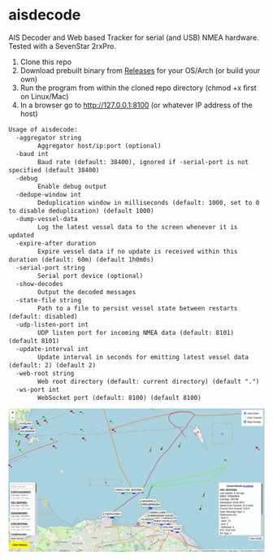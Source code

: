 # aisdecode
AIS Decoder and Web based Tracker for serial (and USB) NMEA hardware. Tested with a SevenStar 2rxPro.

1) Clone this repo
2) Download prebuilt binary from [Releases](https://github.com/madpsy/aisdecode/releases) for your OS/Arch (or build your own)
3) Run the program from within the cloned repo directory (chmod +x first on Linux/Mac)
4) In a browser go to http://127.0.0.1:8100 (or whatever IP address of the host)

```
Usage of aisdecode:
  -aggregator string
    	Aggregator host/ip:port (optional)
  -baud int
    	Baud rate (default: 38400), ignored if -serial-port is not specified (default 38400)
  -debug
    	Enable debug output
  -dedupe-window int
    	Deduplication window in milliseconds (default: 1000, set to 0 to disable deduplication) (default 1000)
  -dump-vessel-data
    	Log the latest vessel data to the screen whenever it is updated
  -expire-after duration
    	Expire vessel data if no update is received within this duration (default: 60m) (default 1h0m0s)
  -serial-port string
    	Serial port device (optional)
  -show-decodes
    	Output the decoded messages
  -state-file string
    	Path to a file to persist vessel state between restarts (default: disabled)
  -udp-listen-port int
    	UDP listen port for incoming NMEA data (default: 8101) (default 8101)
  -update-interval int
    	Update interval in seconds for emitting latest vessel data (default: 2) (default 2)
  -web-root string
    	Web root directory (default: current directory) (default ".")
  -ws-port int
    	WebSocket port (default: 8100) (default 8100)
```

![aisdecode](images/aisdecode.png)
